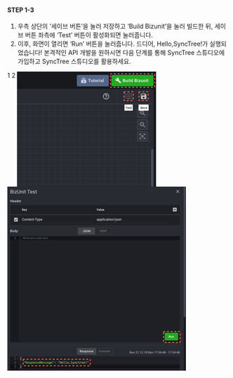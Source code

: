 #### STEP 1-3

1. 우측 상단의 ‘세이브 버튼’을 눌러 저장하고 ‘Build Bizunit’을 눌러 빌드한 뒤, 세이브 버튼 좌측에 ‘Test’ 버튼이
   활성화되면 눌러줍니다.
2. 이후, 화면이 열리면 ‘Run’ 버튼을 눌러줍니다. 드디어, Hello,SyncTree!가 실행되었습니다!
   본격적인 API 개발을 원하시면 다음 단계를 통해 SyncTree 스튜디오에 가입하고 SyncTree 스튜디오를 활용하세요.

<div class='img-container'>
    <span style='top: -36px;left: 0px;'>1</span>
    <span style='top: -36px;left: 340px;'>2</span>
    <img src='../../img/howtouse/step1-4-1.png' style='margin-right: 20px;vertical-align: top;' />
    <img src='../../img/howtouse/step1-4-2.png' style=''/>
</div>
